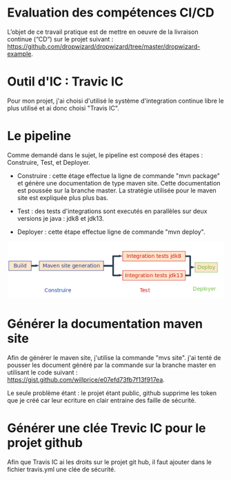 # Evaluation des compétences CI/CD

L’objet de ce travail pratique est de mettre en oeuvre de la livraison continue (“CD”) sur le projet suivant : 
https://github.com/dropwizard/dropwizard/tree/master/dropwizard-example.

# Outil d'IC : Travic IC

Pour mon projet, j'ai choisi d'utilisé le système d'integration continue libre le plus utilisé et ai donc choisi "Travis IC". 

# Le pipeline

Comme demandé dans le sujet, le pipeline est composé des étapes : Construire, Test, et Deployer.

* Construire : cette étage effectue la ligne de commande "mvn package" et génère une documentation de type maven site. Cette documentation est poussée sur la branche master. La stratégie utilisée pour le maven site est expliquée plus plus bas.

* Test : des tests d'integrations sont executés en parallèles sur deux versions je java : jdk8 et jdk13.

* Deployer : cette étape effectue ligne de commande "mvn deploy".


![40% center](pipelone.png)



# Générer la documentation maven site

Afin de générer le maven site, j'utilise la commande "mvs site". j'ai tenté de pousser les document généré par la commande sur la branche master en utilisant le code suivant : https://gist.github.com/willprice/e07efd73fb7f13f917ea.

Le seule problème étant : le projet étant public, github supprime les token que je créé car leur ecriture en clair entraine des faille de sécurité.


# Générer une clée Trevic IC pour le projet github

Afin que Travis IC ai les droits sur le projet git hub, il faut ajouter dans le fichier travis.yml une clée de sécurité.



        
